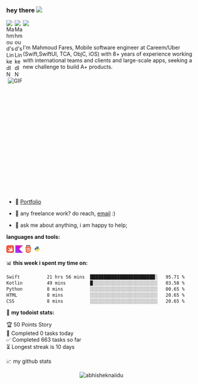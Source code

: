 ### hey there <img src="https://media.giphy.com/media/hvRJCLFzcasrR4ia7z/giphy.gif" width="25px">
<a href="https://discord.gg/XTW52Kt">
<a href="https://www.linkedin.com/in/mahmoud-fariss-712667154/">
  <img align="left" alt="Mahmoud's LinkedIN" width="22px" src="https://cdn.simpleicons.org/linkedin" />
</a>
<a href="https://www.linkedin.com/in/mahmoud-fariss-712667154/](https://bento.me/mahmoudfares">
  <img align="left" alt="Mahmoud's LinkedIN" width="22px" src="https://github.com/user-attachments/assets/bcfaf27f-f7a9-4df6-b126-1b799000d969" />
</a>

![](https://visitor-badge.glitch.me/badge?page_id=knight6700)

<br />

I'm Mahmoud Fares, Mobile software engineer at Careem/Uber (Swift,SwiftUI, TCA, ObjC, iOS) with 8+ years of experience working with international teams and clients and large-scale apps, seeking a new challenge to build A+ products.


  <img align="right" alt="GIF" src="https://github.com/abhisheknaiidu/abhisheknaiidu/blob/master/code.gif?raw=true" width="500" height="320" />

- 💼 [Portfolio]()
  
- 💼 any freelance work? do reach, [email](mailto:knight6700@gmail.com) :)
  
- 💬 ask me about anything, i am happy to help;

**languages and tools:**  

<code><img height="20" src="https://raw.githubusercontent.com/github/explore/80688e429a7d4ef2fca1e82350fe8e3517d3494d/topics/swift/swift.png"></code>
<code><img height="20" src="https://raw.githubusercontent.com/github/explore/80688e429a7d4ef2fca1e82350fe8e3517d3494d/topics/kotlin/kotlin.png"></code>
<code><img height="20" src="https://raw.githubusercontent.com/github/explore/80688e429a7d4ef2fca1e82350fe8e3517d3494d/topics/html/html.png"></code>
<code><img height="20" src="https://raw.githubusercontent.com/github/explore/80688e429a7d4ef2fca1e82350fe8e3517d3494d/topics/python/python.png"></code>

📊 **this week i spent my time on:**
<!--START_SECTION:waka-->
```text
Swift          21 hrs 56 mins  ████████████████████████░   95.71 % 
Kotlin         49 mins         █░░░░░░░░░░░░░░░░░░░░░░░░   03.58 % 
Python         8 mins          ░░░░░░░░░░░░░░░░░░░░░░░░░   00.65 % 
HTML           8 mins          ░░░░░░░░░░░░░░░░░░░░░░░░░   20.65 % 
CSS            8 mins          ░░░░░░░░░░░░░░░░░░░░░░░░░   20.65 % 

```
<!--END_SECTION:waka-->


🚧 **my todoist stats:**
<!-- TODO-IST:START -->
🏆  50  Points Story          
🌸  Completed 0 tasks today           
✅  Completed 663 tasks so far           
⏳  Longest streak is 10 days
<!-- TODO-IST:END -->


📈 my github stats

<p align="center"> <img src="https://github-readme-stats.vercel.app/api?username=knight6700&show_icons=true&theme=gotham" alt="abhisheknaiidu" />




